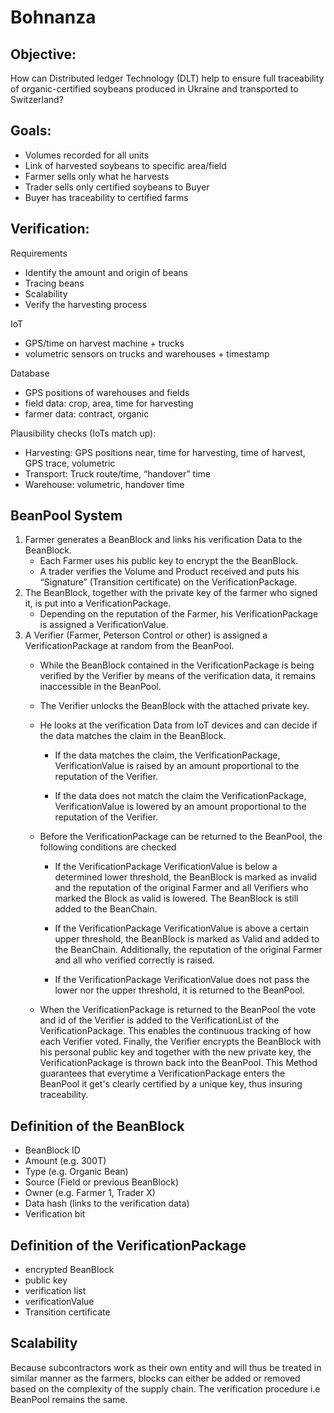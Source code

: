 # Bohnanza

## Objective:
How can Distributed ledger Technology (DLT) help to ensure full traceability of organic-certified soybeans produced in Ukraine and transported to Switzerland?

## Goals:
- Volumes recorded for all units 
- Link of harvested soybeans to specific area/field 
- Farmer sells only what he harvests  
- Trader sells only certified soybeans to Buyer 
- Buyer has traceability to certified farms


## Verification:

Requirements
- Identify the amount and origin of beans
- Tracing beans
- Scalability
- Verify the harvesting process

IoT
- GPS/time on harvest machine + trucks
- volumetric sensors on trucks and warehouses + timestamp

Database
- GPS positions of warehouses and fields
- field data: crop, area, time for harvesting
- farmer data: contract, organic

Plausibility checks (IoTs match up):
- Harvesting: GPS positions near, time for harvesting, time of harvest, GPS trace, volumetric
- Transport: Truck route/time, “handover” time
- Warehouse: volumetric, handover time



## BeanPool System
 
1. Farmer generates a BeanBlock and links his verification Data to the BeanBlock.
   - Each Farmer uses his public key to encrypt the the BeanBlock.
   - A trader verifies the Volume and Product received and puts his “Signature” (Transition certificate) on the VerificationPackage.
2. The BeanBlock, together with the private key of the farmer who signed it, is put into a VerificationPackage.
   - Depending on the reputation of the Farmer, his VerificationPackage is assigned a VerificationValue.
3. A Verifier (Farmer, Peterson Control or other) is assigned a VerificationPackage at random from the BeanPool.
   - While the BeanBlock contained in the VerificationPackage is being verified by the Verifier by means of the verification data, it remains inaccessible in the BeanPool.
   - The Verifier unlocks the BeanBlock with the attached private key.

   - He looks at the verification Data from IoT devices and can decide if the data matches the claim in the BeanBlock.

     - If the data matches the claim, the VerificationPackage, VerificationValue is raised by an amount proportional to the reputation of the Verifier.

     - If the data does not match the claim the VerificationPackage, VerificationValue is lowered by an amount proportional to the reputation of the Verifier.

   - Before the VerificationPackage can be returned to the BeanPool, the following conditions are checked

     - If the VerificationPackage VerificationValue is below a determined lower threshold, the BeanBlock is marked as invalid and the reputation of the original Farmer and all Verifiers who marked the Block as valid is lowered. The BeanBlock is still added to the BeanChain.
   
     - If the VerificationPackage VerificationValue is above a certain upper threshold, the BeanBlock is marked as Valid and added to the BeanChain. Additionally, the reputation of the original Farmer and all who verified correctly is raised.
   
     - If the VerificationPackage VerificationValue does not pass the lower nor the upper threshold, it is returned to the BeanPool.
   
   - When the VerificationPackage is returned to the BeanPool the vote and id of the Verifier is added to the VerificationList of the VerificationPackage. This enables the continuous tracking of how each Verifier voted. Finally, the Verifier encrypts the BeanBlock with his personal public key and together with the new private key, the VerificationPackage is thrown back into the BeanPool. This Method guarantees that everytime a VerificationPackage enters the BeanPool it get's clearly certified by a unique key, thus insuring traceability.


## Definition of the BeanBlock
- BeanBlock ID
- Amount (e.g. 300T)
- Type (e.g. Organic Bean)
- Source (Field or previous BeanBlock)
- Owner (e.g. Farmer 1, Trader X)
- Data hash (links to the verification data)
- Verification bit

## Definition of the VerificationPackage
- encrypted BeanBlock
- public key
- verification list
- verificationValue
- Transition certificate


## Scalability
Because subcontractors work as their own entity and will thus be treated in similar manner as the farmers, blocks can either be added or removed based on the complexity of the supply chain. The verification procedure i.e BeanPool remains the same.  
